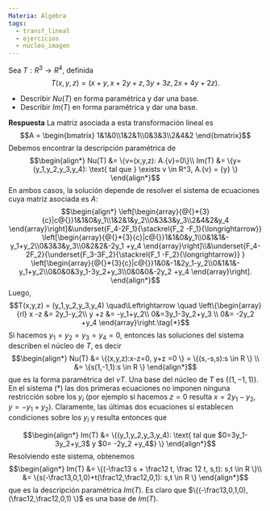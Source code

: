 ```yaml
---
Materia: Álgebra
tags:
  - transf_lineal
  - ejercicios
  - nucleo_imagen
---
```

Sea $T: R^3 \to R^4$, definida $$ T(x,y,z) = (x +y ,\,x +2y +z,\,3y +3z,\,2x +4y +2z). $$
- Describir $Nu(T)$  en forma paramétrica y dar una base.
- Describir $Im(T)$  en forma paramétrica y  dar una base. 

**Respuesta**
La matriz asociada a esta transformación lineal  es 
$$A = \begin{bmatrix} 1&1&0\\1&2&1\\0&3&3\\2&4&2 \end{bmatrix}$$ Debemos encontrar la descripción paramétrica de $$\begin{align*} Nu(T) &= \{v=(x,y,z):   A.{v}=0\}\\ Im(T) &= \{y= (y_1,y_2,y_3,y_4): \text{ tal que } \exists v \in R^3, A.{v} = {y}  \} \end{align*}$$ En  ambos casos, la solución depende de resolver el sistema de ecuaciones cuya matriz asociada es $A$: $$\begin{align*} \left[\begin{array}{@{}*{3}{c}|c@{}}1&1&0&y_1\\1&2&1&y_2\\0&3&3&y_3\\2&4&2&y_4 \end{array}\right]&\underset{F_4-2F_1}{\stackrel{F_2 -F_1}{\longrightarrow}} \left[\begin{array}{@{}*{3}{c}|c@{}}1&1&0&y_1\\0&1&1&-y_1+y_2\\0&3&3&y_3\\0&2&2&-2y_1 +y_4 \end{array}\right]\\&\underset{F_4-2F_2}{\underset{F_3-3F_2}{\stackrel{F_1 -F_2}{\longrightarrow}} } \left[\begin{array}{@{}*{3}{c}|c@{}}1&0&-1&2y_1-y_2\\0&1&1&-y_1+y_2\\0&0&0&3y_1-3y_2+y_3\\0&0&0&-2y_2 +y_4 \end{array}\right]. \end{align*}$$  Luego, $$T(x,y,z) = (y_1,y_2,y_3,y_4) \quad\Leftrightarrow \quad \left\{\begin{array}{rl} x -z &= 2y_1-y_2\\  y +z &= -y_1+y_2\\ 0&=3y_1-3y_2+y_3 \\ 0&= -2y_2 +y_4 \end{array}\right.\tag{*}$$ Si hacemos $y_1 = y_2 = y_3 = y_4 = 0$, entonces las soluciones del sistema describen el núcleo de $T$, es decir $$\begin{align*} Nu(T) &= \{(x,y,z):x-z=0, y+z =0 \} = \{(s,-s,s):s \in R \} \\ &= \{s(1,-1,1):s \in R \} \end{align*}$$ que es la forma paramétrica del $\nu T$. Una base del núcleo de $T$  es $\{(1,-1,1)\}$.
En  el sistema (*) las dos primeras ecuaciones no imponen ninguna restricción sobre los $y_i$ (por ejemplo si hacemos $z=0$ resulta $x = 2y_1-y_2$,  $y= -y_1+y_2$). Claramente, las últimas dos ecuaciones sí establecen condiciones sobre los $y_i$ y resulta entonces que 

$$\begin{align*} Im(T) &=  \{(y_1,y_2,y_3,y_4): \text{ tal que $0=3y_1-3y_2+y_3$ y $0= -2y_2 +y_4$} \}  \end{align*}$$
Resolviendo este sistema, obtenemos $$\begin{align*} Im(T) &=  \{(-\frac13 s + \frac12 t, \frac 12 t, s,t): s,t \in R \}\\ &=  \{s(-\frac13,0,1,0)+t(\frac12,\frac12,0,1): s,t \in R \} \end{align*}$$ que es la descripción paramétrica $Im(T)$.  Es claro que  $\{(-\frac13,0,1,0),(\frac12,\frac12,0,1) \}$ es una base de $Im(T)$.